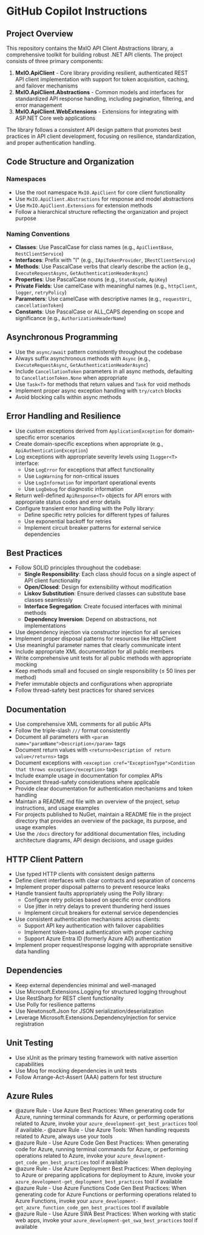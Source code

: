 # GitHub Copilot Instructions

## Project Overview

This repository contains the MxIO API Client Abstractions library, a comprehensive toolkit for building robust .NET API clients. The project consists of three primary components:

1. **MxIO.ApiClient** - Core library providing resilient, authenticated REST API client implementation with support for token acquisition, caching, and failover mechanisms
2. **MxIO.ApiClient.Abstractions** - Common models and interfaces for standardized API response handling, including pagination, filtering, and error management
3. **MxIO.ApiClient.WebExtensions** - Extensions for integrating with ASP.NET Core web applications

The library follows a consistent API design pattern that promotes best practices in API client development, focusing on resilience, standardization, and proper authentication handling.

## Code Structure and Organization

### Namespaces
- Use the root namespace `MxIO.ApiClient` for core client functionality
- Use `MxIO.ApiClient.Abstractions` for response and model abstractions
- Use `MxIO.ApiClient.Extensions` for extension methods
- Follow a hierarchical structure reflecting the organization and project purpose

### Naming Conventions

- **Classes**: Use PascalCase for class names (e.g., `ApiClientBase`, `RestClientService`)
- **Interfaces**: Prefix with "I" (e.g., `IApiTokenProvider`, `IRestClientService`)
- **Methods**: Use PascalCase verbs that clearly describe the action (e.g., `ExecuteRequestAsync`, `GetAuthenticationHeaderAsync`)
- **Properties**: Use PascalCase nouns (e.g., `StatusCode`, `ApiKey`)
- **Private Fields**: Use camelCase with meaningful names (e.g., `httpClient`, `logger`, `retryPolicy`)
- **Parameters**: Use camelCase with descriptive names (e.g., `requestUri`, `cancellationToken`)
- **Constants**: Use PascalCase or ALL_CAPS depending on scope and significance (e.g., `AuthorizationHeaderName`)

## Asynchronous Programming

- Use the `async/await` pattern consistently throughout the codebase
- Always suffix asynchronous methods with `Async` (e.g., `ExecuteRequestAsync`, `GetAuthenticationHeaderAsync`)
- Include `CancellationToken` parameters in all async methods, defaulting to `CancellationToken.None` when appropriate
- Use `Task<T>` for methods that return values and `Task` for void methods
- Implement proper async exception handling with `try/catch` blocks
- Avoid blocking calls within async methods

## Error Handling and Resilience

- Use custom exceptions derived from `ApplicationException` for domain-specific error scenarios
- Create domain-specific exceptions when appropriate (e.g., `ApiAuthenticationException`)
- Log exceptions with appropriate severity levels using `ILogger<T>` interface:
  - Use `LogError` for exceptions that affect functionality
  - Use `LogWarning` for non-critical issues
  - Use `LogInformation` for important operational events
  - Use `LogDebug` for diagnostic information
- Return well-defined `ApiResponse<T>` objects for API errors with appropriate status codes and error details
- Configure transient error handling with the Polly library:
  - Define specific retry policies for different types of failures
  - Use exponential backoff for retries
  - Implement circuit breaker patterns for external service dependencies

## Best Practices

- Follow SOLID principles throughout the codebase:
  - **Single Responsibility**: Each class should focus on a single aspect of API client functionality
  - **Open/Closed**: Design for extensibility without modification
  - **Liskov Substitution**: Ensure derived classes can substitute base classes seamlessly
  - **Interface Segregation**: Create focused interfaces with minimal methods
  - **Dependency Inversion**: Depend on abstractions, not implementations
- Use dependency injection via constructor injection for all services
- Implement proper disposal patterns for resources like HttpClient
- Use meaningful parameter names that clearly communicate intent
- Include appropriate XML documentation for all public members
- Write comprehensive unit tests for all public methods with appropriate mocking
- Keep methods small and focused on single responsibility (≤ 50 lines per method)
- Prefer immutable objects and configurations when appropriate
- Follow thread-safety best practices for shared services

## Documentation

- Use comprehensive XML comments for all public APIs
- Follow the triple-slash `///` format consistently
- Document all parameters with `<param name="paramName">Description</param>` tags
- Document return values with `<returns>Description of return value</returns>` tags
- Document exceptions with `<exception cref="ExceptionType">Condition that throws exception</exception>` tags
- Include example usage in documentation for complex APIs
- Document thread-safety considerations where applicable
- Provide clear documentation for authentication mechanisms and token handling
- Maintain a README.md file with an overview of the project, setup instructions, and usage examples
- For projects published to NuGet, maintain a README file in the project directory that provides an overview of the package, its purpose, and usage examples
- Use the `/docs` directory for additional documentation files, including architecture diagrams, API design decisions, and usage guides

## HTTP Client Pattern

- Use typed HTTP clients with consistent design patterns
- Define client interfaces with clear contracts and separation of concerns
- Implement proper disposal patterns to prevent resource leaks
- Handle transient faults appropriately using the Polly library:
  - Configure retry policies based on specific error conditions
  - Use jitter in retry delays to prevent thundering herd issues
  - Implement circuit breakers for external service dependencies
- Use consistent authentication mechanisms across clients:
  - Support API key authentication with failover capabilities
  - Implement token-based authentication with proper caching
  - Support Azure Entra ID (formerly Azure AD) authentication
- Implement proper request/response logging with appropriate sensitive data handling

## Dependencies

- Keep external dependencies minimal and well-managed
- Use Microsoft.Extensions.Logging for structured logging throughout
- Use RestSharp for REST client functionality
- Use Polly for resilience patterns
- Use Newtonsoft.Json for JSON serialization/deserialization
- Leverage Microsoft.Extensions.DependencyInjection for service registration

## Unit Testing
- Use xUnit as the primary testing framework with native assertion capabilities
- Use Moq for mocking dependencies in unit tests
- Follow Arrange-Act-Assert (AAA) pattern for test structure

## Azure Rules
- @azure Rule - Use Azure Best Practices: When generating code for Azure, running terminal commands for Azure, or performing operations related to Azure, invoke your `azure_development-get_best_practices` tool if available.- @azure Rule - Use Azure Tools: When handling requests related to Azure, always use your tools
- @azure Rule - Use Azure Code Gen Best Practices: When generating code for Azure, running terminal commands for Azure, or performing operations related to Azure, invoke your `azure_development-get_code_gen_best_practices` tool if available
- @azure Rule - Use Azure Deployment Best Practices: When deploying to Azure or preparing applications for deployment to Azure, invoke your `azure_development-get_deployment_best_practices` tool if available
- @azure Rule - Use Azure Functions Code Gen Best Practices: When generating code for Azure Functions or performing operations related to Azure Functions, invoke your `azure_development-get_azure_function_code_gen_best_practices` tool if available
- @azure Rule - Use Azure SWA Best Practices: When working with static web apps, invoke your `azure_development-get_swa_best_practices` tool if available
